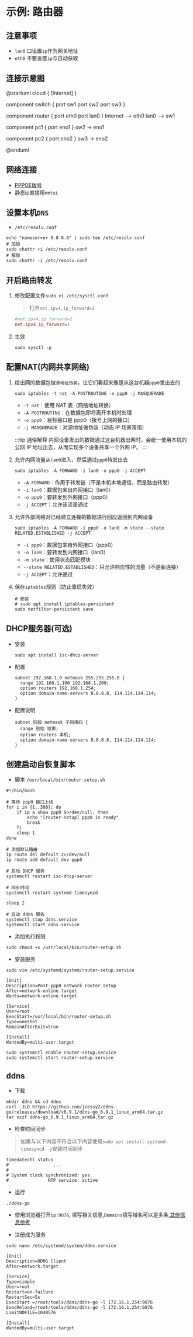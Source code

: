 # 示例: 路由器

## 注意事项

- `lan0` 口设置`ip`作为网关地址
- `eth0` 不要设置`ip`与自动获取

## 连接示意图

@startuml
cloud {
    [Internet]
}



component switch {
    port sw1
    port sw2
    port sw3
}

component router {
    port eth0
    port lan0
}
Internet --> eth0
lan0 --> sw1


component pc1 {
    port eno1
}
sw2 -> eno1

component pc2 {
    port eno2
}
sw3 -> eno2

@enduml

## 网络连接

- [PPPOE拨号](./network.md#PPPOE连接)
- 静态ip直接用`nmtui`

## 设置本机`DNS`

- `/etc/resolv.conf`

```shell
echo "nameserver 8.8.8.8" | sudo tee /etc/resolv.conf
# 加锁
sudo chattr +i /etc/resolv.conf
# 解锁
sudo chattr -i /etc/resolv.conf
```

## 开启路由转发

1. 修改配置文件`sudo vi /etc/sysctl.conf`

    > 打开`net.ipv4.ip_forward=1`

    ```ini
    #net.ipv4.ip_forward=1
    net.ipv4.ip_forward=1
    ```

1. 生效

    ```shell
    sudo sysctl -p
    ```

## 配置NAT(内网共享网络)

1. 给出网的数据包做`源地址伪装`，让它们看起来像是从这台机器`ppp0`发出去的

    ```shell
    sudo iptables -t nat -A POSTROUTING -o ppp0 -j MASQUERADE
    ```

    - `-t nat`：使用 NAT 表（网络地址转换）
    - `-A POSTROUTING`：在数据包即将离开本机时处理
    - `-o ppp0`：目标接口是 ppp0（拨号上网的接口）
    - `-j MASQUERADE`：对源地址做伪装（动态 IP 场景常用）

    :::tip 通俗解释
    内网设备发出的数据通过这台机器出网时，会统一使用本机的公网 IP 地址出去，从而实现多个设备共享一个外网 IP。
    :::

1. 允许内网流量从`lan0`进入，然后通过`ppp0`转发出去

    ```shell
    sudo iptables -A FORWARD -i lan0 -o ppp0 -j ACCEPT
    ```

    - `-A FORWARD`：作用于转发链（不是本机本地通信，而是路由转发）
    - `-i lan0`：数据包来自内网接口（lan0）
    - `-o ppp0`：要转发到外网接口（ppp0）
    - `-j ACCEPT`：允许该流量通过

1. 允许外部网络对已经建立连接的数据进行回应返回到内网设备

    ```shell
    sudo iptables -A FORWARD -i ppp0 -o lan0 -m state --state RELATED,ESTABLISHED -j ACCEPT
    ```

    - `-i ppp0`：数据包来自外网接口（ppp0）
    - `-o lan0`：要转发到内网接口（lan0）
    - `-m state`：使用状态匹配模块
    - `--state RELATED,ESTABLISHED`：只允许响应性的流量（不是新连接）
    - `-j ACCEPT`：允许通过

1. 保存`iptables`规则（防止重启失效）

    ```shell
    # 安装
    # sudo apt install iptables-persistent
    sudo netfilter-persistent save
    ```


## DHCP服务器(可选)

- 安装

    ```shell
    sudo apt install isc-dhcp-server
    ```

- 配置

    ```shell
    subnet 192.168.1.0 netmask 255.255.255.0 {
      range 192.168.1.100 192.168.1.200;
      option routers 192.168.1.254;
      option domain-name-servers 8.8.8.8, 114.114.114.114;
    }
    ```

- 配置说明

    ```shell
    subnet 网段 netmask 子网掩码 {
      range 启始 结束;
      option routers 本机;
      option domain-name-servers 8.8.8.8, 114.114.114.114;
    }
    ```

## 创建启动自恢复脚本

- 脚本 `/usr/local/bin/router-setup.sh`

```shell
#!/bin/bash

# 等待 ppp0 接口上线
for i in {1..300}; do
    if ip a show ppp0 &>/dev/null; then
        echo "[router-setup] ppp0 is ready"
        break
    fi
    sleep 1
done

# 添加默认路由
ip route del default 2>/dev/null
ip route add default dev ppp0

# 启动 DHCP 服务
systemctl restart isc-dhcp-server

# 同步时间
systemctl restart systemd-timesyncd

sleep 2

# 启动 ddns 服务
systemctl stop ddns.service
systemctl start ddns.service
```

- 添加执行权限

```shell
sudo chmod +x /usr/local/bin/router-setup.sh
```

- 安装服务

```shell
sudo vim /etc/systemd/system/router-setup.service
```

```shell
[Unit]
Description=Post-ppp0 network router setup
After=network-online.target
Wants=network-online.target

[Service]
User=root
ExecStart=/usr/local/bin/router-setup.sh
Type=oneshot
RemainAfterExit=true

[Install]
WantedBy=multi-user.target
```

```shell
sudo systemctl enable router-setup.service
sudo systemctl start router-setup.service
```

## ddns 

- 下载

```shell
mkdir ddns && cd ddns
curl -JLO https://github.com/jeessy2/ddns-go/releases/download/v6.9.1/ddns-go_6.9.1_linux_arm64.tar.gz
tar vxzf ddns-go_6.9.1_linux_arm64.tar.gz
```

- 检查时间同步

> 如果与以下内容不符合以下内容使用`sudo apt install systemd-timesyncd -y`安装时间同步

```shell{4-5}
timedatectl status
#                 ...
# 
# System clock synchronized: yes                        
#               NTP service: active      
```

- 运行

```shell
./ddns-go
```

- 使用浏览器打开`ip:9876`, 填写相关信息,`Domains`填写域名可以是多条,[其他信息参考](https://cloud.tencent.com/developer/article/2306595)

- 注册成为服务

```shell
sudo nano /etc/systemd/system/ddns.service
```

```shell
[Unit]
Description=DDNS Client
After=network.target

[Service]
Type=simple
User=root
Restart=on-failure
RestartSec=5s
ExecStart =/root/tools/ddns/ddns-go -l 172.16.1.254:9876
ExecReload=/root/tools/ddns/ddns-go -l 172.16.1.254:9876
LimitNOFILE=1048576

[Install]
WantedBy=multi-user.target
```
